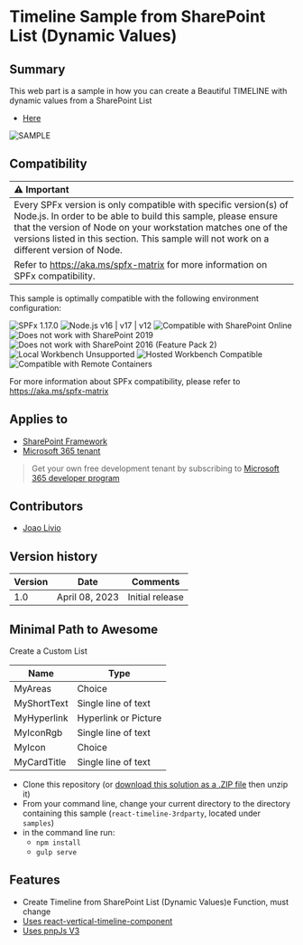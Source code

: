 # Timeline Sample from SharePoint List (Dynamic Values)

## Summary

This web part is a sample in how you can create a Beautiful TIMELINE with dynamic values from a SharePoint List 

- [Here]()

![SAMPLE](./assets/timeline.gif)

## Compatibility

| :warning: Important          |
|:---------------------------|
| Every SPFx version is only compatible with specific version(s) of Node.js. In order to be able to build this sample, please ensure that the version of Node on your workstation matches one of the versions listed in this section. This sample will not work on a different version of Node.|
|Refer to <https://aka.ms/spfx-matrix> for more information on SPFx compatibility.   |

This sample is optimally compatible with the following environment configuration:

![SPFx 1.17.0](https://img.shields.io/badge/SPFx-1.17.0-green.svg)
![Node.js v16 | v17 | v12](https://img.shields.io/badge/Node.js-v16%20%7C%20v17-green.svg)
![Compatible with SharePoint Online](https://img.shields.io/badge/SharePoint%20Online-Compatible-green.svg)
![Does not work with SharePoint 2019](https://img.shields.io/badge/SharePoint%20Server%202019-Incompatible-red.svg "SharePoint Server 2019 requires SPFx 1.4.1 or lower")
![Does not work with SharePoint 2016 (Feature Pack 2)](https://img.shields.io/badge/SharePoint%20Server%202016%20(Feature%20Pack%202)-Incompatible-red.svg "SharePoint Server 2016 Feature Pack 2 requires SPFx 1.1")
![Local Workbench Unsupported](https://img.shields.io/badge/Local%20Workbench-Unsupported-red.svg "Local workbench is no longer available as of SPFx 1.13 and above")
![Hosted Workbench Compatible](https://img.shields.io/badge/Hosted%20Workbench-Compatible-green.svg)
![Compatible with Remote Containers](https://img.shields.io/badge/Remote%20Containers-Compatible-green.svg)

For more information about SPFx compatibility, please refer to <https://aka.ms/spfx-matrix>

## Applies to

- [SharePoint Framework](https://learn.microsoft.com/sharepoint/dev/spfx/sharepoint-framework-overview)
- [Microsoft 365 tenant](https://learn.microsoft.com/sharepoint/dev/spfx/set-up-your-development-environment)

> Get your own free development tenant by subscribing to [Microsoft 365 developer program](http://aka.ms/m365devprogram)

## Contributors

* [Joao Livio](https://github.com/jtlivio)

## Version history

| Version | Date             | Comments        |
| ------- | ---------------- | --------------- |
| 1.0     | April 08, 2023 | Initial release |


## Minimal Path to Awesome

Create a Custom List

| Name             | Type        |
| ---------------- | --------------- |
| MyAreas | Choice |
| MyShortText | Single line of text |
| MyHyperlink | Hyperlink or Picture |
| MyIconRgb | Single line of text	|
| MyIcon | Choice |
| MyCardTitle | Single line of text |


- Clone this repository (or [download this solution as a .ZIP file]() then unzip it)
- From your command line, change your current directory to the directory containing this sample (`react-timeline-3rdparty`, located under `samples`)
- in the command line run:
  - `npm install`
  - `gulp serve`


## Features

- Create Timeline from SharePoint List (Dynamic Values)e Function, must change
- [Uses react-vertical-timeline-component](https://github.com/stephane-monnot/react-vertical-timeline)
- [Uses pnpJs V3](https://pnp.github.io/pnpjs/getting-started/)
